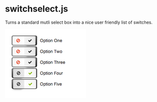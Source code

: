 switchselect.js
===============

Turns a standard mutli select box into a nice user friendly list of switches.


![My image](switchselect.png)